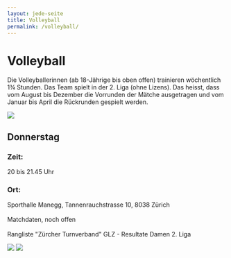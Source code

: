 ```yaml
---
layout: jede-seite
title: Volleyball
permalink: /volleyball/
---
```


# Volleyball

Die Volleyballerinnen (ab 18-Jährige bis oben offen) trainieren wöchentlich 1¾ Stunden. Das Team spielt in der 2. Liga (ohne Lizens). Das heisst, dass vom August bis Dezember die Vorrunden der Mätche ausgetragen und vom Januar bis April die Rückrunden gespielt werden.

<img src="{{ '/assets/images/gruppen/volley13.jpg' | relative_url }}" class="hero-image" />

## Donnerstag
### Zeit:<br>
20 bis 21.45 Uhr
### Ort:<br>
Sporthalle Manegg, Tannenrauchstrasse 10, 8038 Zürich
<br><br>
Matchdaten, noch offen
<br><br>
Rangliste "Zürcher Turnverband"
GLZ - Resultate Damen 2. Liga

<img src="{{ '/assets/images/gruppen/volley11.jpg' | relative_url }}" class="hero-image" />
<img src="{{ '/assets/images/gruppen/volley12.jpg' | relative_url }}" class="hero-image" />
